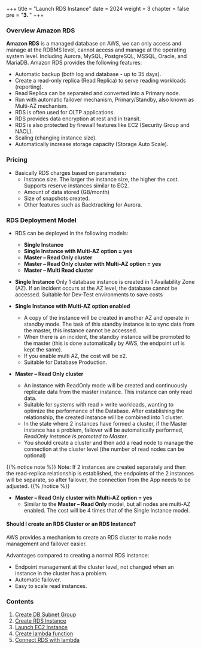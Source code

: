+++
title = "Launch RDS Instance"
date = 2024
weight = 3
chapter = false
pre = "<b>3. </b>"
+++

### Overview Amazon RDS

**Amazon RDS** is a managed database on AWS, we can only access and manage at the RDBMS level, cannot access and manage at the operating system level. Including Aurora, MySQL, PostgreSQL, MSSQL, Oracle, and MariaDB. Amazon RDS provides the following features:

- Automatic backup (both log and database - up to 35 days).
- Create a read-only replica (Read Replica) to serve reading workloads (reporting).
- Read Replica can be separated and converted into a Primary node.
- Run with automatic failover mechanism, Primary/Standby, also known as Multi-AZ mechanism.
- RDS is often used for OLTP applications.
- RDS provides data encryption at rest and in transit.
- RDS is also protected by firewall features like EC2 (Security Group and NACL).
- Scaling (changing instance size).
- Automatically increase storage capacity (Storage Auto Scale).

### Pricing

- Basically RDS charges based on parameters:
  - Instance size. The larger the instance size, the higher the cost. Supports reserve instances similar to EC2.
  - Amount of data stored (GB/month)
  - Size of snapshots created.
  - Other features such as Backtracking for Aurora.

### RDS Deployment Model

- RDS can be deployed in the following models:

  - **Single Instance**
  - **Single Instance with Multi-AZ option = yes**
  - **Master – Read Only cluster**
  - **Master – Read Only cluster with Multi-AZ option = yes**
  - **Master – Multi Read cluster**

- **Single Instance** Only 1 database instance is created in 1 Availability Zone (AZ). If an incident occurs at the AZ level, the database cannot be accessed. Suitable for Dev-Test environments to save costs

- **Single Instance with Multi-AZ option enabled**

  - A copy of the instance will be created in another AZ and operate in standby mode. The task of this standby instance is to sync data from the master, this instance cannot be accessed.
  - When there is an incident, the standby instance will be promoted to the master (this is done automatically by AWS, the endpoint url is kept the same).
  - If you enable multi AZ, the cost will be x2.
  - Suitable for Database Production.

- **Master – Read Only cluster**

  - An instance with ReadOnly mode will be created and continuously replicate data from the master instance. This instance can only read data.
  - Suitable for systems with read > write workloads, wanting to optimize the performance of the Database. After establishing the relationship, the created instance will be combined into 1 cluster.
  - In the state where 2 instances have formed a cluster, if the Master instance has a problem, failover will be automatically performed, _ReadOnly instance is promoted to Master_.
  - You should create a cluster and then add a read node to manage the connection at the cluster level (the number of read nodes can be optional)

{{% notice note %}}
Note: If 2 instances are created separately and then the read-replica relationship is established, the endpoints of the 2 instances will be separate, so after failover, the connection from the App needs to be adjusted.
{{% /notice %}}

- **Master – Read Only cluster with Multi-AZ option = yes**
  - Similar to the **Master – Read Only** model, but all nodes are multi-AZ enabled. The cost will be 4 times that of the Single Instance model.

#### Should I create an RDS Cluster or an RDS Instance?

AWS provides a mechanism to create an RDS cluster to make node management and failover easier.

Advantages compared to creating a normal RDS instance:

- Endpoint management at the cluster level, not changed when an instance in the cluster has a problem.
- Automatic failover.
- Easy to scale read instances.

### Contents

1. [Create DB Subnet Group](1-db-subnet-group)
2. [Create RDS Instance](2-start-db)
3. [Launch EC2 Instance](3-launch-ec2)
4. [Create lambda function](4-create-lambda-function)
5. [Connect RDS with lambda](5-connect-lambda-rds)
